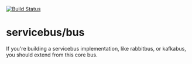 [![Build Status](https://travis-ci.org/servicebus/bus.svg?branch=master)](https://travis-ci.com/servicebus/bus)

# servicebus/bus

If you're building a servicebus implementation, like rabbitbus, or kafkabus, you should extend from this core bus.